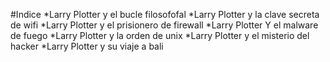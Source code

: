 #Indice
*Larry Plotter y el bucle filosofofal
*Larry Plotter y la clave secreta de wifi
*Larry Plotter y el prisionero de firewall
*Larry Plotter Y el  malware de fuego
*Larry Plotter y la orden de unix
*Larry Plotter y el misterio del hacker
*Larry Plotter y su viaje a bali
